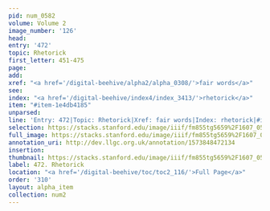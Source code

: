 ```yaml
---
pid: num_0582
volume: Volume 2
image_number: '126'
head: 
entry: '472'
topic: Rhetorick
first_letter: 451-475
page: 
add: 
xref: "<a href='/digital-beehive/alpha2/alpha_0308/'>fair words</a>"
see: 
index: "<a href='/digital-beehive/index4/index_3413/'>rhetorick</a>"
item: "#item-1e4db4185"
unparsed: 
line: 'Entry: 472|Topic: Rhetorick|Xref: fair words|Index: rhetorick|#item-1e4db4185'
selection: https://stacks.stanford.edu/image/iiif/fm855tg5659%2F1607_0593/964,1553,2897,485/full/0/default.jpg
full_image: https://stacks.stanford.edu/image/iiif/fm855tg5659%2F1607_0593/full/full/0/default.jpg
annotation_uri: http://dev.llgc.org.uk/annotation/1573848472134
insertion: 
thumbnail: https://stacks.stanford.edu/image/iiif/fm855tg5659%2F1607_0593/964,1553,600,180/250,/0/default.jpg
label: 472. Rhetorick
location: "<a href='/digital-beehive/toc/toc2_116/'>Full Page</a>"
order: '310'
layout: alpha_item
collection: num2
---
```

